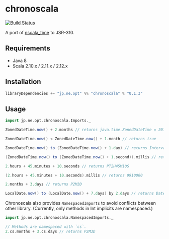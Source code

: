 # chronoscala

[![Build Status](https://travis-ci.org/opt-tech/chronoscala.svg?branch=master)](https://travis-ci.org/opt-tech/chronoscala)

A port of [nscala_time](https://github.com/nscala-time/nscala-time) to JSR-310.

## Requirements

- Java 8
- Scala 2.10.x / 2.11.x / 2.12.x

## Installation

```scala
libraryDependencies += "jp.ne.opt" %% "chronoscala" % "0.1.3"
```

## Usage

```scala
import jp.ne.opt.chronoscala.Imports._

ZonedDateTime.now() + 2.months // returns java.time.ZonedDateTime = 2016-09-12T02:24:22.724+09:00[Asia/Tokyo]

ZonedDateTime.now() < ZonedDateTime.now() + 1.month // returns true

ZonedDateTime.now() to (ZonedDateTime.now() + 1.day) // returns Interval(2016-07-11T19:15:42.641Z,2016-07-12T19:15:42.641Z)

(ZonedDateTime.now() to (ZonedDateTime.now() + 1.second)).millis // returns 1000

2.hours + 45.minutes + 10.seconds // returns PT2H45M10S

(2.hours + 45.minutes + 10.seconds).millis // returns 9910000

2.months + 3.days // returns P2M3D

LocalDate.now() to (LocalDate.now() + 7.days) by 2.days // returns DateInterval(2016-09-04, 2016-09-06, 2016-09-08, 2016-09-10)
```

Chronoscala also provides `NamespacedImports` to avoid conflicts between other library. (Currently, only methods in Int implicits are namespaced.)

```scala
import jp.ne.opt.chronoscala.NamespacedImports._

// Methods are namespaced with `cs`.
2.cs.months + 3.cs.days // returns P2M3D
```
